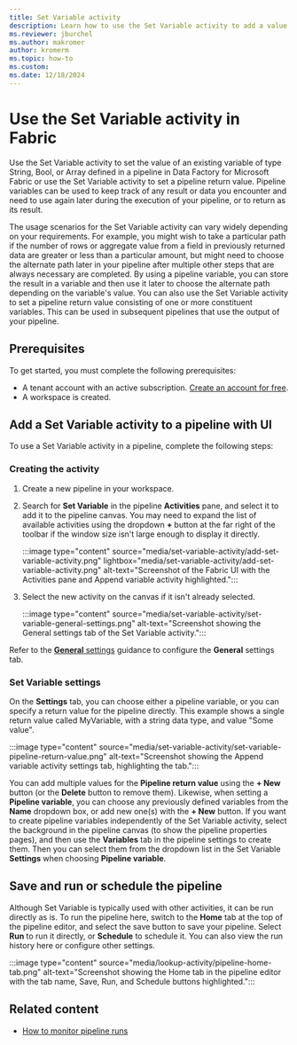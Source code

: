```yaml
---
title: Set Variable activity
description: Learn how to use the Set Variable activity to add a value to an existing array variable defined in Fabric pipeline.
ms.reviewer: jburchel
ms.author: makromer
author: kromerm
ms.topic: how-to
ms.custom:
ms.date: 12/18/2024
---
```


# Use the Set Variable activity in Fabric

Use the Set Variable activity to set the value of an existing variable of type String, Bool, or Array defined in a pipeline in Data Factory for Microsoft Fabric or use the Set Variable activity to set a pipeline return value. Pipeline variables can be used to keep track of any result or data you encounter and need to use again later during the execution of your pipeline, or to return as its result. 

The usage scenarios for the Set Variable activity can vary widely depending on your requirements. For example, you might wish to take a particular path if the number of rows or aggregate value from a field in previously returned data are greater or less than a particular amount, but might need to choose the alternate path later in your pipeline after multiple other steps that are always necessary are completed. By using a pipeline variable, you can store the result in a variable and then use it later to choose the alternate path depending on the variable's value. You can also use the Set Variable activity to set a pipeline return value consisting of one or more constituent variables. This can be used in subsequent pipelines that use the output of your pipeline.

## Prerequisites

To get started, you must complete the following prerequisites:

- A tenant account with an active subscription. [Create an account for free](../fundamentals/fabric-trial.md).
- A workspace is created.

## Add a Set Variable activity to a pipeline with UI

To use a Set Variable activity in a pipeline, complete the following steps:

### Creating the activity

1. Create a new pipeline in your workspace.
1. Search for **Set Variable** in the pipeline **Activities** pane, and select it to add it to the pipeline canvas. You may need to expand the list of available activities using the dropdown **+** button at the far right of the toolbar if the window size isn't large enough to display it directly.

   :::image type="content" source="media/set-variable-activity/add-set-variable-activity.png" lightbox="media/set-variable-activity/add-set-variable-activity.png" alt-text="Screenshot of the Fabric UI with the Activities pane and Append variable activity highlighted.":::

1. Select the new activity on the canvas if it isn't already selected.

   :::image type="content" source="media/set-variable-activity/set-variable-general-settings.png" alt-text="Screenshot showing the General settings tab of the Set Variable activity.":::

Refer to the [**General** settings](activity-overview.md#general-settings) guidance to configure the **General** settings tab.

### Set Variable settings

On the **Settings** tab, you can choose either a pipeline variable, or you can specify a return value for the pipeline directly. This example shows a single return value called MyVariable, with a string data type, and value "Some value".

:::image type="content" source="media/set-variable-activity/set-variable-pipeline-return-value.png" alt-text="Screenshot showing the Append variable activity settings tab, highlighting the tab.":::

You can add multiple values for the **Pipeline return value** using the **+ New** button (or the **Delete** button to remove them). Likewise, when setting a **Pipeline variable**, you can choose any previously defined variables from the **Name** dropdown box, or add new one(s) with the **+ New** button. If you want to create pipeline variables independently of the Set Variable activity, select the background in the pipeline canvas (to show the pipeline properties pages), and then use the **Variables** tab in the pipeline settings to create them. Then you can select them from the dropdown list in the Set Variable **Settings** when choosing **Pipeline variable**.

## Save and run or schedule the pipeline

Although Set Variable is typically used with other activities, it can be run directly as is. To run the pipeline here, switch to the **Home** tab at the top of the pipeline editor, and select the save button to save your pipeline.  Select **Run** to run it directly, or **Schedule** to schedule it.  You can also view the run history here or configure other settings.

:::image type="content" source="media/lookup-activity/pipeline-home-tab.png" alt-text="Screenshot showing the Home tab in the pipeline editor with the tab name, Save, Run, and Schedule buttons highlighted.":::

## Related content

- [How to monitor pipeline runs](monitor-pipeline-runs.md)
